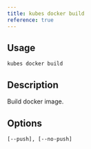 ```yaml
---
title: kubes docker build
reference: true
---
```


## Usage

    kubes docker build

## Description

Build docker image.


## Options

```
[--push], [--no-push]  
```

